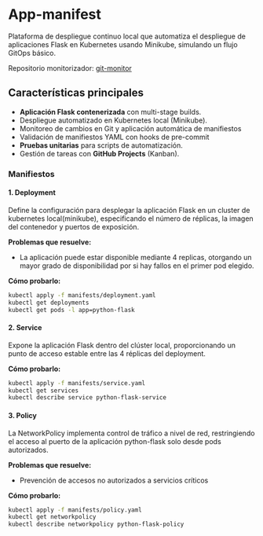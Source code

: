 # App-manifest

Plataforma de despliegue continuo local que automatiza el despliegue de aplicaciones Flask en Kubernetes usando Minikube, simulando un flujo GitOps básico.

Repositorio monitorizador: [git-monitor](https://github.com/AlemEsv/pc4-grupo4-tema1)

## Características principales

- **Aplicación Flask contenerizada** con multi-stage builds.
- Despliegue automatizado en Kubernetes local (Minikube).
- Monitoreo de cambios en Git y aplicación automática de manifiestos
- Validación de manifiestos YAML con hooks de pre-commit
- **Pruebas unitarias** para scripts de automatización.
- Gestión de tareas con **GitHub Projects** (Kanban).


### Manifiestos

#### 1. Deployment

Define la configuración para desplegar la aplicación Flask en un cluster de kubernetes local(minikube), especificando el número de réplicas, la imagen del contenedor y puertos de exposición.

**Problemas que resuelve:**

- La aplicación puede estar disponible mediante 4 replicas, otorgando un mayor grado de disponibilidad por si hay fallos en el primer pod elegido.

**Cómo probarlo:**

```bash
kubectl apply -f manifests/deployment.yaml
kubectl get deployments
kubectl get pods -l app=python-flask
```

#### 2. Service

Expone la aplicación Flask dentro del clúster local, proporcionando un punto de acceso estable entre las 4 réplicas del deployment.

**Cómo probarlo:**

```bash
kubectl apply -f manifests/service.yaml
kubectl get services
kubectl describe service python-flask-service
```

#### 3. Policy

La NetworkPolicy implementa control de tráfico a nivel de red, restringiendo el acceso al puerto de la aplicación python-flask solo desde pods autorizados.

**Problemas que resuelve:**

- Prevención de accesos no autorizados a servicios críticos

**Cómo probarlo:**

```bash
kubectl apply -f manifests/policy.yaml
kubectl get networkpolicy
kubectl describe networkpolicy python-flask-policy
```
